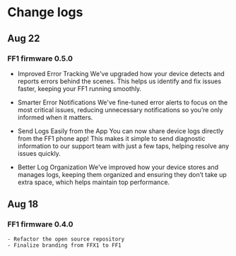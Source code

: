 # Change logs

## Aug 22

### FF1 firmware 0.5.0

- Improved Error Tracking
We've upgraded how your device detects and reports errors behind the scenes. This helps us identify and fix issues faster, keeping your FF1 running smoothly.

- Smarter Error Notifications
We've fine-tuned error alerts to focus on the most critical issues, reducing unnecessary notifications so you’re only informed when it matters.

- Send Logs Easily from the App
You can now share device logs directly from the FF1 phone app! This makes it simple to send diagnostic information to our support team with just a few taps, helping resolve any issues quickly.

- Better Log Organization
We've improved how your device stores and manages logs, keeping them organized and ensuring they don’t take up extra space, which helps maintain top performance.

## Aug 18

### FF1 firmware 0.4.0

    - Refactor the open source repository
    - Finalize branding from FFX1 to FF1
